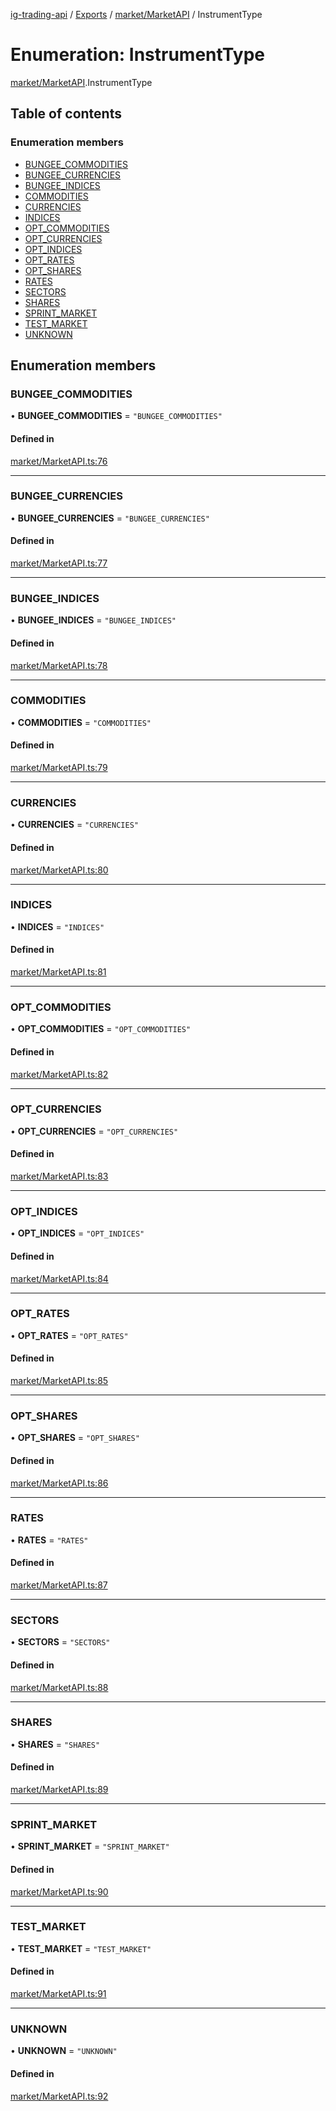 [ig-trading-api](../README.md) / [Exports](../modules.md) / [market/MarketAPI](../modules/market_MarketAPI.md) / InstrumentType

# Enumeration: InstrumentType

[market/MarketAPI](../modules/market_MarketAPI.md).InstrumentType

## Table of contents

### Enumeration members

- [BUNGEE_COMMODITIES](market_MarketAPI.InstrumentType.md#bungee_commodities)
- [BUNGEE_CURRENCIES](market_MarketAPI.InstrumentType.md#bungee_currencies)
- [BUNGEE_INDICES](market_MarketAPI.InstrumentType.md#bungee_indices)
- [COMMODITIES](market_MarketAPI.InstrumentType.md#commodities)
- [CURRENCIES](market_MarketAPI.InstrumentType.md#currencies)
- [INDICES](market_MarketAPI.InstrumentType.md#indices)
- [OPT_COMMODITIES](market_MarketAPI.InstrumentType.md#opt_commodities)
- [OPT_CURRENCIES](market_MarketAPI.InstrumentType.md#opt_currencies)
- [OPT_INDICES](market_MarketAPI.InstrumentType.md#opt_indices)
- [OPT_RATES](market_MarketAPI.InstrumentType.md#opt_rates)
- [OPT_SHARES](market_MarketAPI.InstrumentType.md#opt_shares)
- [RATES](market_MarketAPI.InstrumentType.md#rates)
- [SECTORS](market_MarketAPI.InstrumentType.md#sectors)
- [SHARES](market_MarketAPI.InstrumentType.md#shares)
- [SPRINT_MARKET](market_MarketAPI.InstrumentType.md#sprint_market)
- [TEST_MARKET](market_MarketAPI.InstrumentType.md#test_market)
- [UNKNOWN](market_MarketAPI.InstrumentType.md#unknown)

## Enumeration members

### BUNGEE_COMMODITIES

• **BUNGEE_COMMODITIES** = `"BUNGEE_COMMODITIES"`

#### Defined in

[market/MarketAPI.ts:76](https://github.com/bennycode/ig-trading-api/blob/f7fd8d0/src/market/MarketAPI.ts#L76)

---

### BUNGEE_CURRENCIES

• **BUNGEE_CURRENCIES** = `"BUNGEE_CURRENCIES"`

#### Defined in

[market/MarketAPI.ts:77](https://github.com/bennycode/ig-trading-api/blob/f7fd8d0/src/market/MarketAPI.ts#L77)

---

### BUNGEE_INDICES

• **BUNGEE_INDICES** = `"BUNGEE_INDICES"`

#### Defined in

[market/MarketAPI.ts:78](https://github.com/bennycode/ig-trading-api/blob/f7fd8d0/src/market/MarketAPI.ts#L78)

---

### COMMODITIES

• **COMMODITIES** = `"COMMODITIES"`

#### Defined in

[market/MarketAPI.ts:79](https://github.com/bennycode/ig-trading-api/blob/f7fd8d0/src/market/MarketAPI.ts#L79)

---

### CURRENCIES

• **CURRENCIES** = `"CURRENCIES"`

#### Defined in

[market/MarketAPI.ts:80](https://github.com/bennycode/ig-trading-api/blob/f7fd8d0/src/market/MarketAPI.ts#L80)

---

### INDICES

• **INDICES** = `"INDICES"`

#### Defined in

[market/MarketAPI.ts:81](https://github.com/bennycode/ig-trading-api/blob/f7fd8d0/src/market/MarketAPI.ts#L81)

---

### OPT_COMMODITIES

• **OPT_COMMODITIES** = `"OPT_COMMODITIES"`

#### Defined in

[market/MarketAPI.ts:82](https://github.com/bennycode/ig-trading-api/blob/f7fd8d0/src/market/MarketAPI.ts#L82)

---

### OPT_CURRENCIES

• **OPT_CURRENCIES** = `"OPT_CURRENCIES"`

#### Defined in

[market/MarketAPI.ts:83](https://github.com/bennycode/ig-trading-api/blob/f7fd8d0/src/market/MarketAPI.ts#L83)

---

### OPT_INDICES

• **OPT_INDICES** = `"OPT_INDICES"`

#### Defined in

[market/MarketAPI.ts:84](https://github.com/bennycode/ig-trading-api/blob/f7fd8d0/src/market/MarketAPI.ts#L84)

---

### OPT_RATES

• **OPT_RATES** = `"OPT_RATES"`

#### Defined in

[market/MarketAPI.ts:85](https://github.com/bennycode/ig-trading-api/blob/f7fd8d0/src/market/MarketAPI.ts#L85)

---

### OPT_SHARES

• **OPT_SHARES** = `"OPT_SHARES"`

#### Defined in

[market/MarketAPI.ts:86](https://github.com/bennycode/ig-trading-api/blob/f7fd8d0/src/market/MarketAPI.ts#L86)

---

### RATES

• **RATES** = `"RATES"`

#### Defined in

[market/MarketAPI.ts:87](https://github.com/bennycode/ig-trading-api/blob/f7fd8d0/src/market/MarketAPI.ts#L87)

---

### SECTORS

• **SECTORS** = `"SECTORS"`

#### Defined in

[market/MarketAPI.ts:88](https://github.com/bennycode/ig-trading-api/blob/f7fd8d0/src/market/MarketAPI.ts#L88)

---

### SHARES

• **SHARES** = `"SHARES"`

#### Defined in

[market/MarketAPI.ts:89](https://github.com/bennycode/ig-trading-api/blob/f7fd8d0/src/market/MarketAPI.ts#L89)

---

### SPRINT_MARKET

• **SPRINT_MARKET** = `"SPRINT_MARKET"`

#### Defined in

[market/MarketAPI.ts:90](https://github.com/bennycode/ig-trading-api/blob/f7fd8d0/src/market/MarketAPI.ts#L90)

---

### TEST_MARKET

• **TEST_MARKET** = `"TEST_MARKET"`

#### Defined in

[market/MarketAPI.ts:91](https://github.com/bennycode/ig-trading-api/blob/f7fd8d0/src/market/MarketAPI.ts#L91)

---

### UNKNOWN

• **UNKNOWN** = `"UNKNOWN"`

#### Defined in

[market/MarketAPI.ts:92](https://github.com/bennycode/ig-trading-api/blob/f7fd8d0/src/market/MarketAPI.ts#L92)
